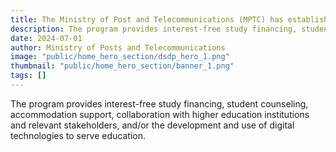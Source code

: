 ```yaml
---
title: The Ministry of Post and Telecommunications (MPTC) has established the “Digital Skills Development Program” (DSDP) to support the development of digital human capital. 
description: The program provides interest-free study financing, student counseling, accommodation support, collaboration with higher education institutions and relevant stakeholders, and/or the development and use of digital technologies to serve education.
date: 2024-07-01
author: Ministry of Posts and Telecommunications 
image: "public/home_hero_section/dsdp_hero_1.png"
thumbnail: "public/home_hero_section/banner_1.png"
tags: []
---
```


The program provides interest-free study financing, student counseling, accommodation support, collaboration with higher education institutions and relevant stakeholders, and/or the development and use of digital technologies to serve education.